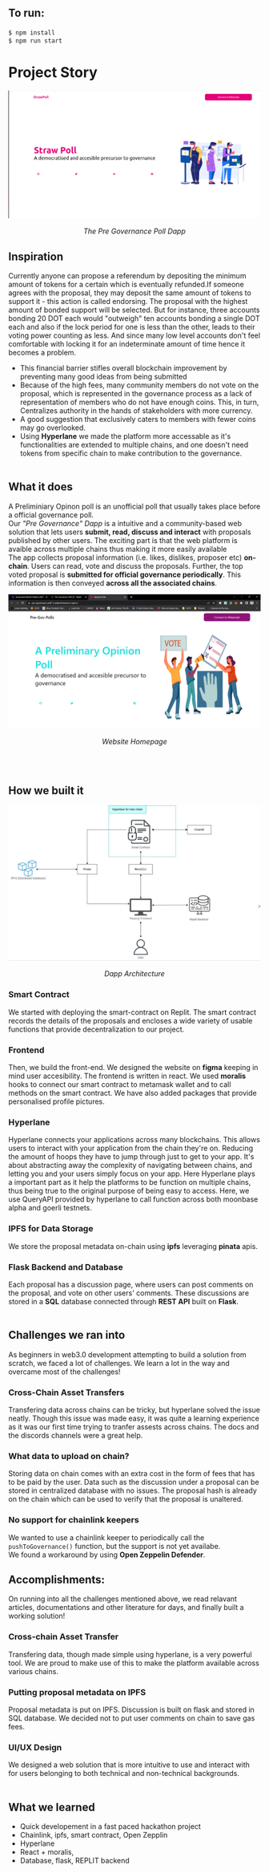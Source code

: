 ## To run:

```
$ npm install
$ npm run start
```


# Project Story

![Landing Page](https://raw.githubusercontent.com/alluringambiguous/Frontend-StrawPoll/master/a%20landing%20page.png)
*<div align="center"> The Pre Governance Poll Dapp</div>*

## Inspiration

Currently anyone can propose a referendum by depositing the minimum amount of tokens for a certain which is eventually refunded.If someone agrees with the proposal, they may deposit the same amount of tokens to support it - this action is called endorsing. The proposal with the highest amount of bonded support will be selected. But for instance, three accounts bonding 20 DOT each would "outweigh" ten accounts bonding a single DOT each and also if the lock period for one is less than the other, leads to their voting power counting as less. And since many low level accounts don't feel comfortable with locking it for an indeterminate amount of time hence it becomes a problem. <br>

* This financial barrier stifles overall blockchain improvement by preventing many good ideas from being submitted
*  Because of the high fees, many community members do not vote on the proposal, which is represented in the governance process as a lack of representation of members who do not have enough coins. This, in turn, Centralizes authority in the hands of stakeholders with more currency.
* A good suggestion that exclusively caters to members with fewer coins may go overlooked.
* Using <b>Hyperlane</b> we made the platform more accessable as it's functionalities are extended to multiple chains, and one doesn't need tokens from specific chain to make contribution to the governance.
<br><br>
## What it does
A Preliminiary Opinon poll is an unofficial poll that usually takes place before a official governance poll.<br>
Our *"Pre Governance" Dapp* is a intuitive and a community-based web solution that lets users **submit, read, discuss and interact** with proposals published by other users. The exciting part is that the web platform is avaible across multiple chains thus making it more easily available <br>
The app collects proposal information (i.e. likes, dislikes, proposer etc) **on-chain**. Users can read, vote and discuss the proposals. Further, the top voted proposal is **submitted for official governance periodically**. This information is then conveyed **across all the associated chains**. <br>

 
 ![Home page](https://github.com/Hackermans1/Pre-Governace-Poll/blob/2ca76971ba0fff20b78ceb48a27f7234c8bb702c/landing%20page.png)
 *<div align="center"> Website Homepage </div>*
 
<br><br>
## How we built it

![Architecture](https://github.com/Hackermans1/Pre-Governace-Poll/blob/5d1b35465ee66da92b3f63a189cef98710859a7f/photo_6181549303475057727_y.jpg)
*<div align="center"> Dapp Architecture </div>*

### Smart Contract
We started with deploying the smart-contract on Replit. The smart contract records the details of the proposals and encloses a wide variety of usable functions that provide decentralization to our project.

### Frontend
Then, we build the front-end. We designed the website on **figma** keeping in mind user accesibility. The frontend is written in react. We used **moralis** hooks to connect our smart contract to metamask wallet and to call methods on the smart contract. We have also added packages that provide personalised profile pictures.

### Hyperlane
Hyperlane connects your applications across many blockchains. This allows users to interact with your application from the chain they're on. Reducing the amount of hoops they have to jump through just to get to your app. It's about abstracting away the complexity of navigating between chains, and letting you and your users simply focus on your app.
Here Hyperlane plays a important part as it help the platforms to be function on multiple chains, thus being true to the original purpose of being easy to access. Here, we use QueryAPI provided by hyperlane to call function across both moonbase alpha and goerli testnets.

### IPFS for Data Storage
We store the proposal metadata on-chain using **ipfs** leveraging **pinata** apis.

### Flask Backend and Database
Each proposal has a discussion page, where users can post comments on the proposal, and vote on other users' comments. These discussions are stored in a **SQL** database connected through **REST API** built on **Flask**. 
<br><br>
## Challenges we ran into
As beginners in web3.0 development attempting to build a solution from scratch, we faced a lot of challenges. We learn a lot in the way and overcame most of the challenges!

### Cross-Chain Asset Transfers
Transfering data across chains can be tricky, but hyperlane solved the issue neatly. Though this issue was made easy, it was quite a learning experience as it was our first time trying to tranfer assests across chains. The docs and the discords channels were a great help. 

### What data to upload on chain?
Storing data on chain comes with an extra cost in the form of fees that has to be paid by the user. Data such as the discussion under a proposal can be stored in centralized database with no issues.
The proposal hash is already on the chain which can be used to verify that the proposal is unaltered. <br>

### No support for chainlink keepers
We wanted to use a chainlink keeper to periodically call the `pushToGovernance()` function, but the support is not yet availabe. <br>
We found a workaround by using **Open Zeppelin Defender**.



## Accomplishments:

On running into all the challenges mentioned above, we read relavant articles, documentations and other literature for days, and finally built a working solution!

### Cross-chain Asset Transfer
Transfering data, though made simple using hyperlane, is a very powerful tool. We are proud to make use of this to make the platform available across various chains.

### Putting proposal metadata on IPFS
Proposal metadata is put on IPFS. Discussion is built on flask and stored in SQL database. We decided not to put user comments on chain to save gas fees.


### UI/UX Design
We designed a web solution that is more intuitive to use and interact with for users belonging to both technical and non-technical backgrounds. <br><br>

## What we learned

* Quick developement in a fast paced hackathon project
* Chainlink, ipfs, smart contract, Open Zepplin
* Hyperlane
* React + moralis, 
* Database, flask, REPLIT backend
<br><br>

